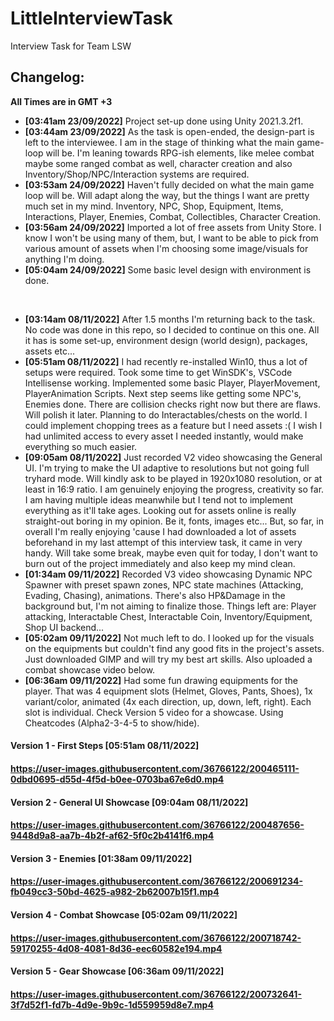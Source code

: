 # LittleInterviewTask
Interview Task for Team LSW

<h2>Changelog:</h2>

**All Times are in GMT +3**

- **[03:41am 23/09/2022]** Project set-up done using Unity 2021.3.2f1.
- **[03:44am 23/09/2022]** As the task is open-ended, the design-part is left to the interviewee. I am in the stage of thinking what the main game-loop will be. I'm leaning towards RPG-ish elements, like melee combat maybe some ranged combat as well, character creation and also Inventory/Shop/NPC/Interaction systems are required.
- **[03:53am 24/09/2022]** Haven't fully decided on what the main game loop will be. Will adapt along the way, but the things I want are pretty much set in my mind. Inventory, NPC, Shop, Equipment, Items, Interactions, Player, Enemies, Combat, Collectibles, Character Creation.
- **[03:56am 24/09/2022]** Imported a lot of free assets from Unity Store. I know I won't be using many of them, but, I want to be able to pick from various amount of assets when I'm choosing some image/visuals for anything I'm doing.
- **[05:04am 24/09/2022]** Some basic level design with environment is done.

<br>

- **[03:14am 08/11/2022]** After 1.5 months I'm returning back to the task. No code was done in this repo, so I decided to continue on this one. All it has is some set-up, environment design (world design), packages, assets etc...
- **[05:51am 08/11/2022]** I had recently re-installed Win10, thus a lot of setups were required. Took some time to get WinSDK's, VSCode Intellisense working. Implemented some basic Player, PlayerMovement, PlayerAnimation Scripts. Next step seems like getting some NPC's, Enemies done. There are collision checks right now but there are flaws. Will polish it later. Planning to do Interactables/chests on the world. I could implement chopping trees as a feature but I need assets :( I wish I had unlimited access to every asset I needed instantly, would make everything so much easier.
- **[09:05am 08/11/2022]** Just recorded V2 video showcasing the General UI. I'm trying to make the UI adaptive to resolutions but not going full tryhard mode. Will kindly ask to be played in 1920x1080 resolution, or at least in 16:9 ratio. I am genuinely enjoying the progress, creativity so far. I am having multiple ideas meanwhile but I tend not to implement everything as it'll take ages. Looking out for assets online is really straight-out boring in my opinion. Be it, fonts, images etc... But, so far, in overall I'm really enjoying 'cause I had downloaded a lot of assets beforehand in my last attempt of this interview task, it came in very handy. Will take some break, maybe even quit for today, I don't want to burn out of the project immediately and also keep my mind clean.
- **[01:34am 09/11/2022]** Recorded V3 video showcasing Dynamic NPC Spawner with preset spawn zones, NPC state machines (Attacking, Evading, Chasing), animations. There's also HP&Damage in the background but, I'm not aiming to finalize those. Things left are: Player attacking, Interactable Chest, Interactable Coin, Inventory/Equipment, Shop UI backend... 
- **[05:02am 09/11/2022]** Not much left to do. I looked up for the visuals on the equipments but couldn't find any good fits in the project's assets. Just downloaded GIMP and will try my best art skills. Also uploaded a combat showcase video below.
- **[06:36am 09/11/2022]** Had some fun drawing equipments for the player. That was 4 equipment slots (Helmet, Gloves, Pants, Shoes), 1x variant/color, animated (4x each direction, up, down, left, right). Each slot is individual. Check Version 5 video for a showcase. Using Cheatcodes (Alpha2-3-4-5 to show/hide).

<h4>Version 1 - First Steps [05:51am 08/11/2022]<h4>

https://user-images.githubusercontent.com/36766122/200465111-0dbd0695-d55d-4f5d-b0ee-0703ba67e6d0.mp4

<h4>Version 2 - General UI Showcase [09:04am 08/11/2022]<h4>

https://user-images.githubusercontent.com/36766122/200487656-9448d9a8-aa7b-4b2f-af62-5f0c2b4141f6.mp4

<h4>Version 3 - Enemies [01:38am 09/11/2022]<h4>

https://user-images.githubusercontent.com/36766122/200691234-fb049cc3-50bd-4625-a982-2b62007b15f1.mp4

<h4>Version 4 - Combat Showcase [05:02am 09/11/2022]<h4>

https://user-images.githubusercontent.com/36766122/200718742-59170255-4d08-4081-8d36-eec60582e194.mp4

<h4>Version 5 - Gear Showcase [06:36am 09/11/2022]<h4>

https://user-images.githubusercontent.com/36766122/200732641-3f7d52f1-fd7b-4d9e-9b9c-1d559959d8e7.mp4



